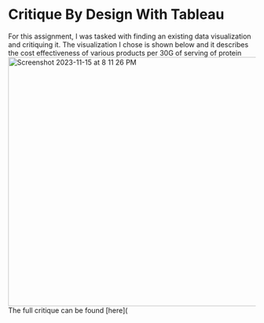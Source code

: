 # Critique By Design With Tableau

For this assignment, I was tasked with finding an existing data visualization and critiquing it. The visualization I chose is shown below and it describes the cost effectiveness of various products per 30G of serving of protein
<img width="507" alt="Screenshot 2023-11-15 at 8 11 26 PM" src="https://github.com/Haleena426/Phillips-Haleena-Portfolio/assets/149639567/309d8112-4e7f-449b-99bf-95ee832d5f9d">
The full critique can be found [here](

